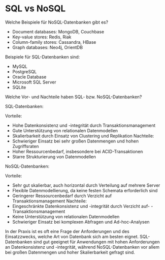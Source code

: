 # SQL vs NoSQL

Welche Beispiele für NoSQL-Datenbanken gibt es?

- Document databases: MongoDB, Couchbase
- Key-value stores: Redis, Riak
- Column-family stores: Cassandra, HBase
- Graph databases: Neo4j, OrientDB

Beispiele für SQL-Datenbanken sind:

- MySQL
- PostgreSQL
- Oracle Database
- Microsoft SQL Server
- SQLite

Welche Vor- und Nachteile haben SQL- bzw. NoSQL-Datenbanken?

SQL-Datenbanken:

Vorteile:
- Hohe Datenkonsistenz und -integrität durch Transaktionsmanagement
- Gute Unterstützung von relationalen Datenmodellen
- Skalierbarkeit durch Einsatz von Clustering und Replikation
Nachteile:
- Schwieriger Einsatz bei sehr großen Datenmengen und hohen Zugriffsraten
- Hoher Ressourcenbedarf, insbesondere bei ACID-Transaktionen
- Starre Strukturierung von Datenmodellen

NoSQL-Datenbanken:

Vorteile:
- Sehr gut skalierbar, auch horizontal durch Verteilung auf mehrere Server
- Flexible Datenmodellierung, da keine festen Schemata erforderlich sind
- Geringerer Ressourcenbedarf durch Verzicht auf Transaktionsmanagement
Nachteile:
- Eingeschränkte Datenkonsistenz und -integrität durch Verzicht auf-  - Transaktionsmanagement
- Keine Unterstützung von relationalen Datenmodellen
- Schwieriger Einsatz bei komplexen Abfragen und Ad-hoc-Analysen

In der Praxis ist es oft eine Frage der Anforderungen und des Einsatzzwecks, welche Art von Datenbank sich am besten eignet. SQL-Datenbanken sind gut geeignet für Anwendungen mit hohen Anforderungen an Datenkonsistenz und -integrität, während NoSQL-Datenbanken vor allem bei großen Datenmengen und hoher Skalierbarkeit gefragt sind.
